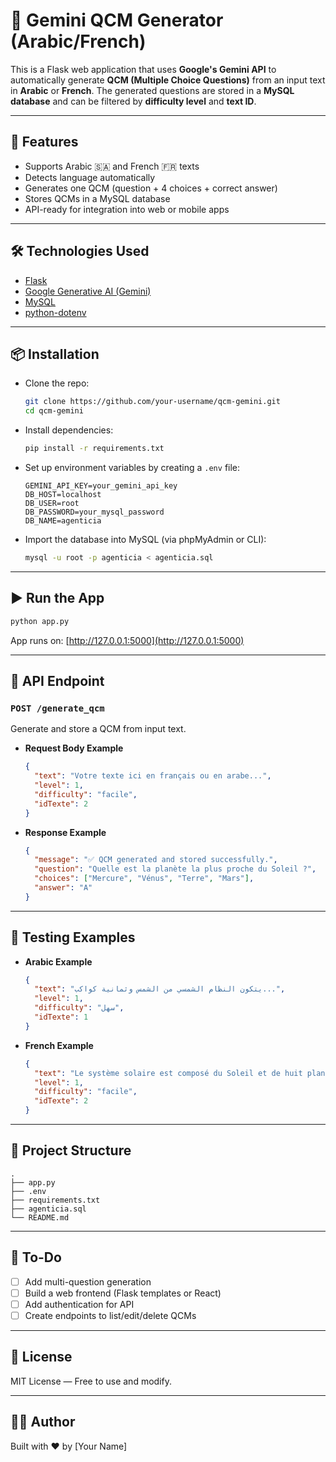 
# 🧠 Gemini QCM Generator (Arabic/French)

This is a Flask web application that uses **Google's Gemini API** to automatically generate **QCM (Multiple Choice Questions)** from an input text in **Arabic** or **French**. The generated questions are stored in a **MySQL database** and can be filtered by **difficulty level** and **text ID**.

---

## 🚀 Features

- Supports Arabic 🇸🇦 and French 🇫🇷 texts
- Detects language automatically
- Generates one QCM (question + 4 choices + correct answer)
- Stores QCMs in a MySQL database
- API-ready for integration into web or mobile apps

---

## 🛠️ Technologies Used

- [Flask](https://flask.palletsprojects.com/)
- [Google Generative AI (Gemini)](https://ai.google.dev/)
- [MySQL](https://www.mysql.com/)
- [python-dotenv](https://pypi.org/project/python-dotenv/)

---

## 📦 Installation

- Clone the repo:

  ```bash
  git clone https://github.com/your-username/qcm-gemini.git
  cd qcm-gemini
  ```

- Install dependencies:

  ```bash
  pip install -r requirements.txt
  ```

- Set up environment variables by creating a `.env` file:

  ```env
  GEMINI_API_KEY=your_gemini_api_key
  DB_HOST=localhost
  DB_USER=root
  DB_PASSWORD=your_mysql_password
  DB_NAME=agenticia
  ```

- Import the database into MySQL (via phpMyAdmin or CLI):

  ```bash
  mysql -u root -p agenticia < agenticia.sql
  ```

---

## ▶️ Run the App

```bash
python app.py
```

App runs on: [http://127.0.0.1:5000](http://127.0.0.1:5000)

---

## 📮 API Endpoint

### `POST /generate_qcm`

Generate and store a QCM from input text.

- **Request Body Example**

  ```json
  {
    "text": "Votre texte ici en français ou en arabe...",
    "level": 1,
    "difficulty": "facile",
    "idTexte": 2
  }
  ```

- **Response Example**

  ```json
  {
    "message": "✅ QCM generated and stored successfully.",
    "question": "Quelle est la planète la plus proche du Soleil ?",
    "choices": ["Mercure", "Vénus", "Terre", "Mars"],
    "answer": "A"
  }
  ```

---

## 🧪 Testing Examples

- **Arabic Example**

  ```json
  {
    "text": "يتكون النظام الشمسي من الشمس وثمانية كواكب...",
    "level": 1,
    "difficulty": "سهل",
    "idTexte": 1
  }
  ```

- **French Example**

  ```json
  {
    "text": "Le système solaire est composé du Soleil et de huit planètes...",
    "level": 1,
    "difficulty": "facile",
    "idTexte": 2
  }
  ```

---

## 📁 Project Structure

```
.
├── app.py
├── .env
├── requirements.txt
├── agenticia.sql
└── README.md
```

---

## 📌 To-Do

- [ ] Add multi-question generation
- [ ] Build a web frontend (Flask templates or React)
- [ ] Add authentication for API
- [ ] Create endpoints to list/edit/delete QCMs

---

## 📃 License

MIT License — Free to use and modify.

---

## 🙋‍♂️ Author

Built with ❤️ by [Your Name]
